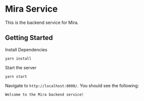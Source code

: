 # Mira Service
This is the backend service for Mira.

## Getting Started
Install Dependencies
```shell script
yarn install
```
Start the server
```shell script
yarn start
```
Navigate to `http://localhost:8000/`. You should see the following:
```
Welcome to the Mira backend service!
```

